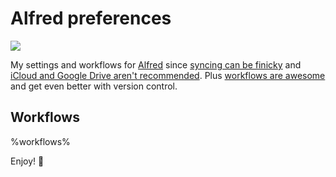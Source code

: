 # Alfred preferences

![](https://img.shields.io/github/v/release/cadnza/Alfred.alfredpreferences)

My settings and workflows for [Alfred](https://www.alfredapp.com/) since [syncing can be finicky](https://www.alfredapp.com/help/advanced/sync/#second-mac) and [iCloud and Google Drive aren't recommended](https://www.alfredapp.com/help/advanced/sync/#services). Plus [workflows are awesome](https://www.alfredapp.com/workflows/) and get even better with version control.

## Workflows

%workflows%

Enjoy! 🎩
